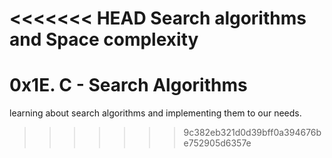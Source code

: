 <<<<<<< HEAD
Search algorithms and Space complexity
=======
# 0x1E. C - Search Algorithms

learning about search algorithms and implementing them to our needs.
>>>>>>> 9c382eb321d0d39bff0a394676be752905d6357e
